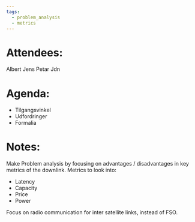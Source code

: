 ```yaml
---
tags:
  - problem_analysis
  - metrics
---
```


# Attendees:
Albert
Jens 
Petar
Jdn

# Agenda:

- Tilgangsvinkel
- Udfordringer
- Formalia

# Notes:

Make Problem analysis by focusing on advantages / disadvantages in key metrics of the downlink.
Metrics to look into:
- Latency
- Capacity
- Price
- Power

Focus on radio communication for inter satellite links, instead of FSO.
